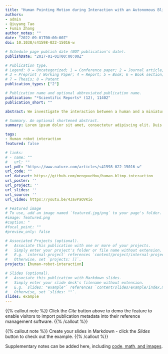 ```yaml
---
title: "Human Pointing Motion during Interaction with an Autonomous Blimp"
authors:
- admin
- Qiuyang Tao
- Fumin Zhang
author_notes: ""
date: "2022-09-01T00:00:00Z"
doi: 10.1038/s41598-022-15016-w

# Schedule page publish date (NOT publication's date).
publishDate: "2017-01-01T00:00:00Z"

# Publication type.
# Legend: 0 = Uncategorized; 1 = Conference paper; 2 = Journal article;
# 3 = Preprint / Working Paper; 4 = Report; 5 = Book; 6 = Book section;
# 7 = Thesis; 8 = Patent
publication_types: ["2"]

# Publication name and optional abbreviated publication name.
publication: "*Scientific Reports* (12), 11402"
publication_short: ""

abstract: We investigate the interaction between a human and a miniature autonomous blimp using a wand as pointing device. The wand movement generated by the human is followed by the blimp through a tracking controller.The Vector Integration to Endpoint (VITE) model, previously applied to human-computer interface (HCI), has been applied to model the human generated wand movement when interacting with the blimp. We show that the closed-loop human-blimp dynamics are exponentially stable. Similar to HCI using computer mouse, overshoot motion of the blimp has been observed. The VITE model can be viewed as a special reset controller used by the human to generate wand movements that effectively reduce the overshoot of blimp motion. Moreover, we have observed undershoot motion of the blimp due to its inertia, which does not appear in HCI using computer mouse. The asymptotic stability of the human-blimp dynamics is beneficial towards tolerating the undershoot motion of the blimp.

# Summary. An optional shortened abstract.
summary: Lorem ipsum dolor sit amet, consectetur adipiscing elit. Duis posuere tellus ac convallis placerat. Proin tincidunt magna sed ex sollicitudin condimentum.

tags:
- Human robot interaction
featured: false

# links:
# - name: ""
#   url: ""
url_pdf: "https://www.nature.com/articles/s41598-022-15016-w"
url_code: ""
url_dataset: https://github.com/mengxueHou/human-blimp-interaction
url_poster: ''
url_project: ''
url_slides: ''
url_source: ''
url_video: https://youtu.be/4JavPaOVKio

# Featured image
# To use, add an image named `featured.jpg/png` to your page's folder. 
#image: featured.png
#caption: "
#focal_point: ""
#preview_only: false

# Associated Projects (optional).
#   Associate this publication with one or more of your projects.
#   Simply enter your project's folder or file name without extension.
#   E.g. `internal-project` references `content/project/internal-project/index.md`.
#   Otherwise, set `projects: []`.
projects: [human-robot-interaction]

# Slides (optional).
#   Associate this publication with Markdown slides.
#   Simply enter your slide deck's filename without extension.
#   E.g. `slides: "example"` references `content/slides/example/index.md`.
#   Otherwise, set `slides: ""`.
slides: example
---
```


{{% callout note %}}
Click the *Cite* button above to demo the feature to enable visitors to import publication metadata into their reference management software.
{{% /callout %}}

{{% callout note %}}
Create your slides in Markdown - click the *Slides* button to check out the example.
{{% /callout %}}

Supplementary notes can be added here, including [code, math, and images](https://wowchemy.com/docs/writing-markdown-latex/).
